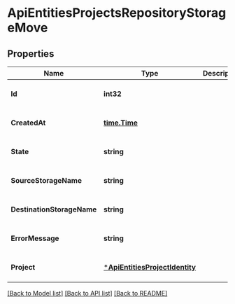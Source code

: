 # ApiEntitiesProjectsRepositoryStorageMove

## Properties
Name | Type | Description | Notes
------------ | ------------- | ------------- | -------------
**Id** | **int32** |  | [optional] [default to null]
**CreatedAt** | [**time.Time**](time.Time.md) |  | [optional] [default to null]
**State** | **string** |  | [optional] [default to null]
**SourceStorageName** | **string** |  | [optional] [default to null]
**DestinationStorageName** | **string** |  | [optional] [default to null]
**ErrorMessage** | **string** |  | [optional] [default to null]
**Project** | [***ApiEntitiesProjectIdentity**](API_Entities_ProjectIdentity.md) |  | [optional] [default to null]

[[Back to Model list]](../README.md#documentation-for-models) [[Back to API list]](../README.md#documentation-for-api-endpoints) [[Back to README]](../README.md)


